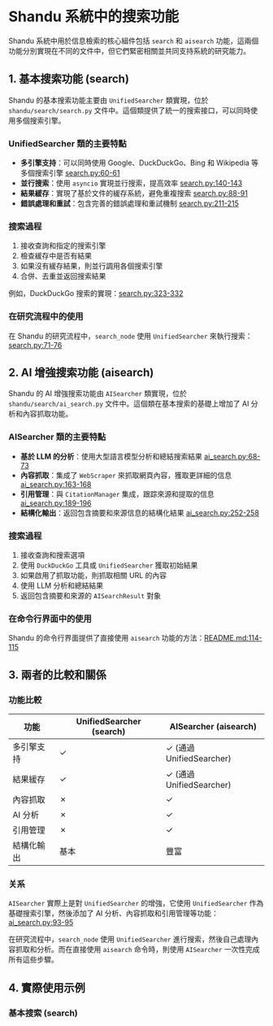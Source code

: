 # Shandu 系統中的搜索功能

Shandu 系統中用於信息檢索的核心組件包括 `search` 和 `aisearch` 功能，這兩個功能分別實現在不同的文件中，但它們緊密相關並共同支持系統的研究能力。

## 1. 基本搜索功能 (search)

Shandu 的基本搜索功能主要由 `UnifiedSearcher` 類實現，位於 `shandu/search/search.py` 文件中。這個類提供了統一的搜索接口，可以同時使用多個搜索引擎。

### UnifiedSearcher 類的主要特點

- **多引擎支持**：可以同時使用 Google、DuckDuckGo、Bing 和 Wikipedia 等多個搜索引擎 [search.py:60-61](#)
- **並行搜索**：使用 `asyncio` 實現並行搜索，提高效率 [search.py:140-143](#)
- **結果緩存**：實現了基於文件的緩存系統，避免重複搜索 [search.py:88-91](#)
- **錯誤處理和重試**：包含完善的錯誤處理和重試機制 [search.py:211-215](#)

### 搜索過程

1. 接收查詢和指定的搜索引擎
2. 檢查緩存中是否有結果
3. 如果沒有緩存結果，則並行調用各個搜索引擎
4. 合併、去重並返回搜索結果

例如，DuckDuckGo 搜索的實現：[search.py:323-332](#)

### 在研究流程中的使用

在 Shandu 的研究流程中，`search_node` 使用 `UnifiedSearcher` 來執行搜索：[search.py:71-76](#)

## 2. AI 增強搜索功能 (aisearch)

Shandu 的 AI 增強搜索功能由 `AISearcher` 類實現，位於 `shandu/search/ai_search.py` 文件中。這個類在基本搜索的基礎上增加了 AI 分析和內容抓取功能。

### AISearcher 類的主要特點

- **基於 LLM 的分析**：使用大型語言模型分析和總結搜索結果 [ai_search.py:68-73](#)
- **內容抓取**：集成了 `WebScraper` 來抓取網頁內容，獲取更詳細的信息 [ai_search.py:163-168](#)
- **引用管理**：與 `CitationManager` 集成，跟踪來源和提取的信息 [ai_search.py:189-196](#)
- **結構化輸出**：返回包含摘要和來源信息的結構化結果 [ai_search.py:252-258](#)

### 搜索過程

1. 接收查詢和搜索選項
2. 使用 `DuckDuckGo` 工具或 `UnifiedSearcher` 獲取初始結果
3. 如果啟用了抓取功能，則抓取相關 URL 的內容
4. 使用 LLM 分析和總結結果
5. 返回包含摘要和來源的 `AISearchResult` 對象

### 在命令行界面中的使用

Shandu 的命令行界面提供了直接使用 `aisearch` 功能的方法：[README.md:114-115](#)

## 3. 兩者的比較和關係

### 功能比較

| 功能              | UnifiedSearcher (search) | AISearcher (aisearch)   |
|-------------------|--------------------------|--------------------------|
| 多引擎支持        | ✓                        | ✓ (通過 UnifiedSearcher) |
| 結果緩存          | ✓                        | ✓ (通過 UnifiedSearcher) |
| 內容抓取          | ✗                        | ✓                        |
| AI 分析           | ✗                        | ✓                        |
| 引用管理          | ✗                        | ✓                        |
| 結構化輸出        | 基本                     | 豐富                     |

### 关系

`AISearcher` 實際上是對 `UnifiedSearcher` 的增強，它使用 `UnifiedSearcher` 作為基礎搜索引擎，然後添加了 AI 分析、內容抓取和引用管理等功能：[ai_search.py:93-95](#)

在研究流程中，`search_node` 使用 `UnifiedSearcher` 進行搜索，然後自己處理內容抓取和分析。而在直接使用 `aisearch` 命令時，則使用 `AISearcher` 一次性完成所有這些步驟。

## 4. 實際使用示例

### 基本搜索 (search)

